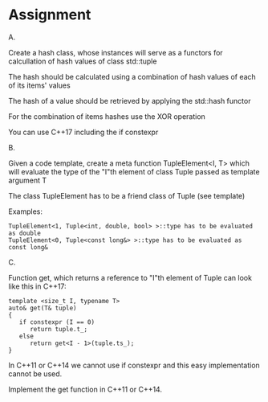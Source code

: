 # Assignment

A.

Create a hash class, whose instances will serve as a functors for calcullation of hash values of class std::tuple

The hash should be calculated using a combination of hash values of each of its items' values

The hash of a value should be retrieved by applying the std::hash functor

For the combination of items hashes use the XOR operation

You can use C++17 including the if constexpr

B.

Given a code template, create a meta function TupleElement<I, T> which will evaluate the type of the "I"th element of class Tuple passed as template argument T

The class TupleElement has to be a friend class of Tuple (see template)

Examples:

```
TupleElement<1, Tuple<int, double, bool> >::type has to be evaluated as double
TupleElement<0, Tuple<const long&> >::type has to be evaluated as const long&
```

C.

Function get, which returns a reference to "I"th element of Tuple can look like this in C++17:

```
template <size_t I, typename T>   
auto& get(T& tuple)   
{   
   if constexpr (I == 0)      
      return tuple.t_;       
   else      
      return get<I - 1>(tuple.ts_);      
}
```


In C++11 or C++14 we cannot use if constexpr and this easy implementation cannot be used.
   
Implement the get function in C++11 or C++14.
